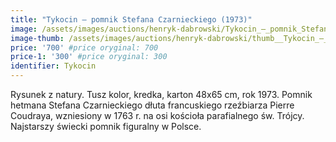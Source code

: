 ```yaml
---
title: "Tykocin – pomnik Stefana Czarnieckiego (1973)"
image: /assets/images/auctions/henryk-dabrowski/Tykocin_–_pomnik_Stefana_Czarnieckiego_(1973).jpg
image-thumb: /assets/images/auctions/henryk-dabrowski/thumb__Tykocin_–_pomnik_Stefana_Czarnieckiego_(1973).jpg
price: '700' #price oryginal: 700
price-1: '300' #price oryginal: 300
identifier: Tykocin
---
```


Rysunek z natury. Tusz kolor, kredka, karton 48x65 cm, rok 1973.
Pomnik hetmana Stefana Czarnieckiego dłuta francuskiego rzeźbiarza Pierre Coudraya, wzniesiony w 1763 r. na osi kościoła parafialnego św. Trójcy. Najstarszy świecki pomnik figuralny w Polsce.